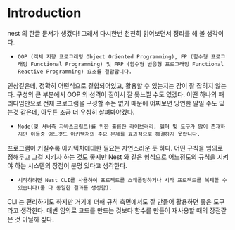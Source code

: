# Introduction

nest 의 한글 문서가 생겼다!
그래서 다시한번 천천히 읽어보면서 정리를 해 볼 생각이다.

- `OOP (객체 지향 프로그래밍 Object Oriented Programming), FP (함수형 프로그래밍 Functional Programming) 및 FRP (함수형 반응형 프로그래밍 Functional Reactive Programming) 요소를 결합합니다.`

인상깊은데, 정확히 어떤식으로 결합되어있고, 활용할 수 있는지는 감이 잘 잡히지 않는다. 구성의 큰 부분에서 OOP 의 성격이 짙어서 잘 못느낄 수도 있겠다. 어떤 하나의 패러다임만으로 전체 프로그램을 구성할 수는 없기 때문에 어찌보면 당연한 말일 수도 있는것 같은데, 아무튼 조금 더 유심히 살펴봐야겠다.

- `Node(및 서버측 자바스크립트)를 위한 훌륭한 라이브러리, 헬퍼 및 도구가 많이 존재하지만 이들중 어느것도 아키텍처의 주요 문제를 효과적으로 해결하지 못합니다.`

프로그램이 커질수록 아키텍처에대한 필요는 자연스러운 듯 하다. 어떤 규칙을 임의로 정해두고 그걸 지키자 하는 것도 좋지만 Nest 와 같은 형식으로 어느정도의 규칙을 지켜야 하는 시스템의 장점이 분명 있다고 생각한다.

- `시작하려면 Nest CLI를 사용하여 프로젝트를 스캐폴딩하거나 시작 프로젝트를 복제할 수 있습니다(둘 다 동일한 결과를 생성함).`

CLI 는 편리하기도 하지만 거기에 더해 규칙 측면에서도 잘 만들어 활용하면 좋은 도구라고 생각한다. 매번 임의로 코드를 만드는 것보다 함수를 만들어 재사용할 때의 장점같은 것 아닐까 싶다.
